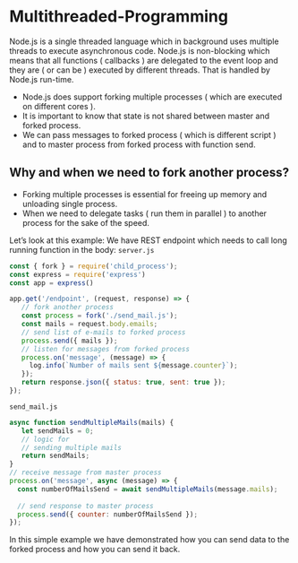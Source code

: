 # Multithreaded-Programming
Node.js is a single threaded language which in background uses multiple threads to execute asynchronous code.
Node.js is non-blocking which means that all functions ( callbacks ) are delegated to the event loop and they are ( or can be ) executed by different threads. That is handled by Node.js run-time.

- Node.js does support forking multiple processes ( which are executed on different cores ).
- It is important to know that state is not shared between master and forked process.
- We can pass messages to forked process ( which is different script ) and to master process from forked process with function send.

## Why and when we need to fork another process?
- Forking multiple processes is essential for freeing up memory and unloading single process.
- When we need to delegate tasks ( run them in parallel ) to another process for the sake of the speed.

Let’s look at this example:
We have REST endpoint which needs to call long running function in the body:
`server.js`

```js
const { fork } = require('child_process');
const express = require('express')
const app = express()

app.get('/endpoint', (request, response) => {
   // fork another process
   const process = fork('./send_mail.js');
   const mails = request.body.emails;
   // send list of e-mails to forked process
   process.send({ mails });
   // listen for messages from forked process
   process.on('message', (message) => {
     log.info(`Number of mails sent ${message.counter}`);
   });
   return response.json({ status: true, sent: true });
});
```

`send_mail.js`

```js
async function sendMultipleMails(mails) {
   let sendMails = 0;
   // logic for
   // sending multiple mails
   return sendMails;
}
// receive message from master process
process.on('message', async (message) => {
  const numberOfMailsSend = await sendMultipleMails(message.mails); 
  
  // send response to master process
  process.send({ counter: numberOfMailsSend });
});
```

In this simple example we have demonstrated how you can send data to the forked process and how you can send it back.